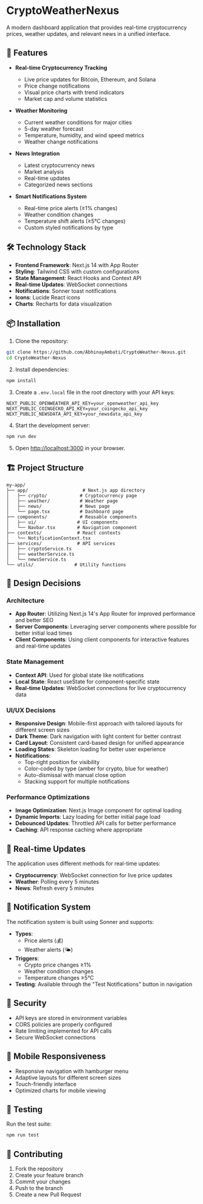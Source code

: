 # CryptoWeatherNexus

A modern dashboard application that provides real-time cryptocurrency prices, weather updates, and relevant news in a unified interface.

## 🚀 Features

- **Real-time Cryptocurrency Tracking**
  - Live price updates for Bitcoin, Ethereum, and Solana
  - Price change notifications
  - Visual price charts with trend indicators
  - Market cap and volume statistics

- **Weather Monitoring**
  - Current weather conditions for major cities
  - 5-day weather forecast
  - Temperature, humidity, and wind speed metrics
  - Weather change notifications

- **News Integration**
  - Latest cryptocurrency news
  - Market analysis
  - Real-time updates
  - Categorized news sections

- **Smart Notifications System**
  - Real-time price alerts (≥1% changes)
  - Weather condition changes
  - Temperature shift alerts (≥5°C changes)
  - Custom styled notifications by type

## 🛠️ Technology Stack

- **Frontend Framework**: Next.js 14 with App Router
- **Styling**: Tailwind CSS with custom configurations
- **State Management**: React Hooks and Context API
- **Real-time Updates**: WebSocket connections
- **Notifications**: Sonner toast notifications
- **Icons**: Lucide React icons
- **Charts**: Recharts for data visualization

## 📦 Installation

1. Clone the repository:
```bash
git clone https://github.com/AbhinayAmbati/CryptoWeather-Nexus.git
cd CryptoWeather-Nexus
```

2. Install dependencies:
```bash
npm install
```

3. Create a `.env.local` file in the root directory with your API keys:
```env
NEXT_PUBLIC_OPENWEATHER_API_KEY=your_openweather_api_key
NEXT_PUBLIC_COINGECKO_API_KEY=your_coingecko_api_key
NEXT_PUBLIC_NEWSDATA_API_KEY=your_newsdata_api_key
```

4. Start the development server:
```bash
npm run dev
```

5. Open [http://localhost:3000](http://localhost:3000) in your browser.

## 🏗️ Project Structure

```
my-app/
├── app/                    # Next.js app directory
│   ├── crypto/            # Cryptocurrency page
│   ├── weather/           # Weather page
│   ├── news/              # News page
│   └── page.tsx           # Dashboard page
├── components/            # Reusable components
│   ├── ui/               # UI components
│   └── Navbar.tsx        # Navigation component
├── contexts/             # React contexts
│   └── NotificationContext.tsx
├── services/             # API services
│   ├── cryptoService.ts
│   ├── weatherService.ts
│   └── newsService.ts
└── utils/               # Utility functions
```

## 🎨 Design Decisions

### Architecture
- **App Router**: Utilizing Next.js 14's App Router for improved performance and better SEO
- **Server Components**: Leveraging server components where possible for better initial load times
- **Client Components**: Using client components for interactive features and real-time updates

### State Management
- **Context API**: Used for global state like notifications
- **Local State**: React useState for component-specific state
- **Real-time Updates**: WebSocket connections for live cryptocurrency data

### UI/UX Decisions
- **Responsive Design**: Mobile-first approach with tailored layouts for different screen sizes
- **Dark Theme**: Dark navigation with light content for better contrast
- **Card Layout**: Consistent card-based design for unified appearance
- **Loading States**: Skeleton loading for better user experience
- **Notifications**: 
  - Top-right position for visibility
  - Color-coded by type (amber for crypto, blue for weather)
  - Auto-dismissal with manual close option
  - Stacking support for multiple notifications

### Performance Optimizations
- **Image Optimization**: Next.js Image component for optimal loading
- **Dynamic Imports**: Lazy loading for better initial page load
- **Debounced Updates**: Throttled API calls for better performance
- **Caching**: API response caching where appropriate

## 🔄 Real-time Updates

The application uses different methods for real-time updates:
- **Cryptocurrency**: WebSocket connection for live price updates
- **Weather**: Polling every 5 minutes
- **News**: Refresh every 5 minutes

## 🚨 Notification System

The notification system is built using Sonner and supports:
- **Types**: 
  - Price alerts (💰)
  - Weather alerts (🌤️)
- **Triggers**:
  - Crypto price changes ≥1%
  - Weather condition changes
  - Temperature changes ≥5°C
- **Testing**: Available through the "Test Notifications" button in navigation

## 🔐 Security

- API keys are stored in environment variables
- CORS policies are properly configured
- Rate limiting implemented for API calls
- Secure WebSocket connections

## 📱 Mobile Responsiveness

- Responsive navigation with hamburger menu
- Adaptive layouts for different screen sizes
- Touch-friendly interface
- Optimized charts for mobile viewing

## 🧪 Testing

Run the test suite:
```bash
npm run test
```

## 🤝 Contributing

1. Fork the repository
2. Create your feature branch
3. Commit your changes
4. Push to the branch
5. Create a new Pull Request 
